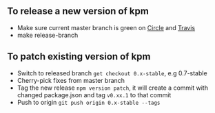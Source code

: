 ## To release a new version of kpm

* Make sure current master branch is green on [Circle](https://circleci.com/gh/facebook/fbkpm) and [Travis](https://travis-ci.com/facebook/fbkpm/builds)
* make release-branch

## To patch existing version of kpm

* Switch to released branch `get checkout 0.x-stable`, e.g 0.7-stable
* Cherry-pick fixes from master branch
* Tag the new release `npm version patch`, it will create a commit with changed package.json and tag `v0.xx.1` to that commit
* Push to origin `git push origin 0.x-stable --tags`
